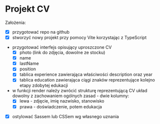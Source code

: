 # Projekt CV

Założenia:
- [x] przygotować repo na github
- [x] stworzyć nowy projekt przy pomocy Vite korzystając z TypeScript
- przygotować interfejs opisujący uproszczone CV
  - [x] photo (link do zdjęcia, dowolne ze stocku)
  - [x] name
  - [x] lastName
  - [x] position
  - [x] tablica experience zawierająca właściwości description oraz year
  - [x] tablica education zawierająca ciągi znaków reprezentujące kolejno etapy zdobytej edukacji
- w funkcji render należy zwrócić strukturę reprezentującą CV układ dowolny z zachowaniem ogólnych zasad - dwie kolumny:
  - [x] lewa - zdjęcie, imię nazwisko, stanowisko
  - [x] prawa - doświadczenie, potem edukacja
- [x] ostylować Sassem lub CSSem wg własnego uznania